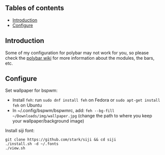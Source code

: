 ## Tables of contents
- [Introduction](#Introduction)
- [Configure](#Configure)

## Introduction
Some of my configuration for polybar may not work for you, so please check the [polybar wiki](https://github.com/polybar/polybar/wiki) for more information about the modules, the bars, etc.

## Configure
Set wallpaper for bspwm: 
- Install `feh`: run `sudo dnf install feh` on Fedora or `sudo apt-get install feh` on Ubuntu
- In ~/.config/bspwm/bspwmrc, add: `feh --bg-fill ~/Downloads/img/wallpaper.jpg` (change the path to where you keep your wallpaper/background image)

Install siji font:
```
git clone https://github.com/stark/siji && cd siji
./install.sh -d ~/.fonts
./view.sh
```
